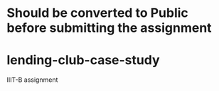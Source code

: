 # Should be converted to Public before submitting the assignment

# lending-club-case-study
IIIT-B assignment 
